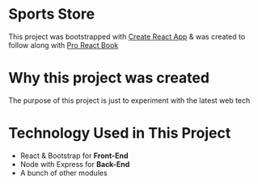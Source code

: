 # Sports Store
This project was bootstrapped with [Create React App](https://github.com/facebook/create-react-app) & was created to follow along with [Pro React Book](https://github.com/Apress/pro-react-16)

# Why this project was created
The purpose of this project is just to experiment with the latest web tech

# Technology Used in This Project
* React & Bootstrap for **Front-End**
* Node with Express for **Back-End**
* A bunch of other modules
